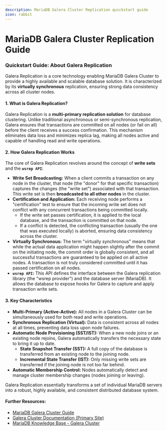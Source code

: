 ```yaml
---
description: MariaDB Galera Cluster Replication quickstart guide
icon: rabbit
---
```


# MariaDB Galera Cluster Replication Guide

### Quickstart Guide: About Galera Replication

Galera Replication is a core technology enabling MariaDB Galera Cluster to provide a highly available and scalable database solution. It is characterized by its **virtually synchronous** replication, ensuring strong data consistency across all cluster nodes.

#### 1. What is Galera Replication?

Galera Replication is a **multi-primary replication solution** for database clustering. Unlike traditional asynchronous or semi-synchronous replication, Galera ensures that transactions are committed on all nodes (or fail on all) before the client receives a success confirmation. This mechanism eliminates data loss and minimizes replica lag, making all nodes active and capable of handling read and write operations.

#### 2. How Galera Replication Works

The core of Galera Replication revolves around the concept of **write sets** and the **`wsrep API`**:

* **Write Set Broadcasting:** When a client commits a transaction on any node in the cluster, that node (the "donor" for that specific transaction) captures the changes (the "write set") associated with that transaction. This write set is then **broadcasted to all other nodes** in the cluster.
* **Certification and Application:** Each receiving node performs a "certification" test to ensure that the incoming write set does not conflict with any concurrent transactions being committed locally.
  * If the write set passes certification, it is applied to the local database, and the transaction is committed on that node.
  * If a conflict is detected, the conflicting transaction (usually the one that was executed locally) is aborted, ensuring data consistency across the cluster.
* **Virtually Synchronous:** The term "virtually synchronous" means that while the actual data application might happen slightly after the commit on the initiating node, the commit order is globally consistent, and all successful transactions are guaranteed to be applied on all active nodes. A transaction is not truly considered committed until it has passed certification on all nodes.
* **`wsrep API`:** This API defines the interface between the Galera replication library (the "wsrep provider") and the database server (MariaDB). It allows the database to expose hooks for Galera to capture and apply transaction write sets.

#### 3. Key Characteristics

* **Multi-Primary (Active-Active):** All nodes in a Galera Cluster can be simultaneously used for both read and write operations.
* **Synchronous Replication (Virtual):** Data is consistent across all nodes at all times, preventing data loss upon node failures.
* **Automatic Node Provisioning (SST/IST):** When a new node joins or an existing node rejoins, Galera automatically transfers the necessary state to bring it up to date.
  * **State Snapshot Transfer (SST):** A full copy of the database is transferred from an existing node to the joining node.
  * **Incremental State Transfer (IST):** Only missing write sets are transferred if the joining node is not too far behind.
* **Automatic Membership Control:** Nodes automatically detect and manage cluster membership changes (nodes joining or leaving).

Galera Replication essentially transforms a set of individual MariaDB servers into a robust, highly available, and consistent distributed database system.

#### Further Resources:

* [MariaDB Galera Cluster Guide](https://mariadb.net/docs/galera-cluster/galera-cluster-quickstart-guides/mariadb-galera-cluster-guide)
* [Galera Cluster Documentation (Primary Site)](https://www.google.com/search?q=https://galeracluster.com/documentation/html_docs_galera/galera-overview.html\&authuser=1)
* [MariaDB Knowledge Base - Galera Cluster](https://mariadb.com/kb/en/galera-cluster/)

